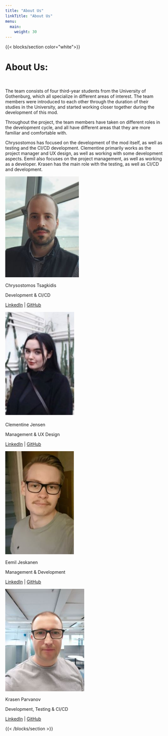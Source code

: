 ```yaml
---
title: "About Us"
linkTitle: "About Us"
menu:
  main:
    weight: 30
---
```


{{< blocks/section  color="white">}}

  <div class="about-us-description">
    <h1 style="font-weight:bold;">About Us:</h1>
    <br>
    <p>The team consists of four third-year students from the University of Gothenburg, which all specialize in different areas of interest. The team members were introduced to each other through the duration of their studies in the University, and started working closer together during the development of this mod.</p>
    <p> Throughout the project, the team members have taken on different roles in the development cycle, and all have different areas that they are more familiar and comfortable with. </p>
    <p>Chrysostomos has focused on the development of the mod itself, as well as testing and the CI/CD development. Clementine primarily works as the project manager and UX design, as well as working with some development aspects. Eemil also focuses on the project management, as well as working as a developer. Krasen has the main role with the testing, as well as CI/CD and development. </p>

  </div>

<div class="container">
  <div class="row">
  <div class="col-5 description-image">
    <img src="chrys small picture.JPG" alt="Picture of Chrysostomos">
    <p  class="name-p"> Chrysostomos Tsagkidis</p>
    <p> Development & CI/CD</p>
    <p> <a href="https://www.linkedin.com/in/chrysostomos-tsagkidis-54b94b225/">LinkedIn</a> | <a href="https://github.com/chrytsa">GitHub</a></p>

  </div>

  <div class="col-5 description-image"> 
    <img src="clem small picture.JPG" alt="Picture of Clementine">
    <p  class="name-p"> Clementine Jensen</p>
    <p> Management & UX Design</p>
    <p> <a href="https://www.linkedin.com/in/clementine-jensen-6486201a8/">LinkedIn</a> | <a href="https://github.com/clementinejensen">GitHub</a></p>
  </div>

  <div class="col-5 description-image">
    <img src="Eemil small picture.JPG" alt="Picture of Eemil">
    <p  class="name-p"> Eemil Jeskanen</p>
    <p> Management & Development</p>
    <p> <a href="https://www.linkedin.com/in/eemiljeskanen/">LinkedIn</a> | <a href="https://github.com/eemilj">GitHub</a></p>

  </div>

  <div class="col-5 description-image">
    <img src="krasen small picture.JPG" alt="Picture of Krasen">
    <p class="name-p"> Krasen Parvanov</p>
    <p> Development, Testing & CI/CD</p>
    <p> <a href="https://www.linkedin.com/in/krasen-anatoliev-parvanov-2a9059134/">LinkedIn</a> | <a href="https://github.com/krasen86">GitHub</a></p>
  </div>
  </div>
</div>

{{< /blocks/section >}}

